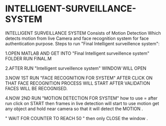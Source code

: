 # INTELLIGENT-SURVEILLANCE-SYSTEM
INTELLIGENT SURVEILLANCE SYSTEM Consists of Motion Detection Which detects motion from live Camera and face recognition system for face authentication purpose. 
Steps to run "Final Intelligent surveillence system":

1.OPEN MATLAB AND GET INTO "Final Intelligent surveillence system" FOLDER
   RUN FINAL.M 

2.AFTER RUN "Intelligent surveillence system" WINDOW WILL OPEN 

3.NOW 1ST RUN "FACE RECOGNITION FOR SYSTEM"  AFTER CLICK ON THAT 
   FACE RECOGNITION PROCESS WILL START AFTER VALIDATION FACES WILL BE       RECOGNISED.

4.NOW 2ND RUN "MOTION DETECTION FOR SYSTEM" 
   how to use = after run click on START then frames in live detection will start to use motion    get any object and hold near camera so 
that it will detect the MOTION . 

   " WAIT FOR COUNTER TO REACH 50 " then only CLOSE  the window . 
